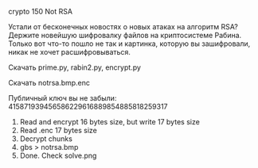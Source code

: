crypto 150	Not RSA

Устали от бесконечных новостях о новых атаках на алгоритм RSA? Держите новейшую шифровалку файлов на криптосистеме Рабина. Только вот что-то пошло не так и картинка, которую вы зашифровали, никак не хочет расшифровываться.

Скачать prime.py, rabin2.py, encrypt.py

Скачать notrsa.bmp.enc

Публичный ключ вы не забыли: 415871939456586229616889854885818259317

1. Read and encrypt 16 bytes size, but write 17 bytes size
2. Read .enc 17 bytes size
3. Decrypt chunks
4. gbs > notrsa.bmp
5. Done. Check solve.png